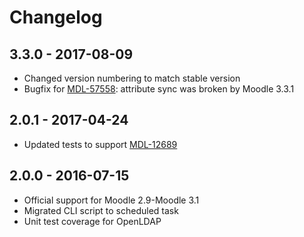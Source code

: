 # Changelog

## 3.3.0 - 2017-08-09

- Changed version numbering to match stable version
- Bugfix for [MDL-57558](https://tracker.moodle.org/browse/MDL-57558): attribute sync was broken by Moodle 3.3.1

## 2.0.1 - 2017-04-24

- Updated tests to support [MDL-12689](https://tracker.moodle.org/browse/MDL-12689)

## 2.0.0 - 2016-07-15

- Official support for Moodle 2.9-Moodle 3.1
- Migrated CLI script to scheduled task
- Unit test coverage for OpenLDAP